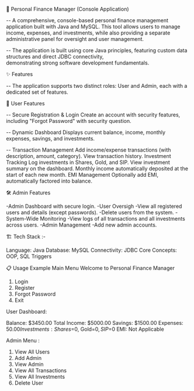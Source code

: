📌 Personal Finance Manager (Console Application)

-- A comprehensive, console-based personal finance management application built with Java and MySQL.
   This tool allows users to manage income, expenses, and investments, while also providing a separate
   administrative panel for oversight and user management.

-- The application is built using core Java principles, featuring custom data structures and direct JDBC connectivity,    
   demonstrating strong software development fundamentals.

✨ Features

-- The application supports two distinct roles: User and Admin, each with a dedicated set of features.

👤 User Features

-- Secure Registration & Login
   Create an account with security features, including "Forgot Password" with security question.
   
-- Dynamic Dashboard 
   Displays current balance, income, monthly expenses, savings, and investments.
   
-- Transaction Management
   Add income/expense transactions (with description, amount, category).
   View transaction history.
   Investment Tracking
   Log investments in Shares, Gold, and SIP.
   View investment summary on the dashboard.
   Monthly income automatically deposited at the start of each new month.
   EMI Management
   Optionally add EMI, automatically factored into balance.

🛠️ Admin Features

 -Admin Dashboard with secure login.
 -User Oversigh
 -View all registered users and details (except passwords).
 -Delete users from the system.
 -System-Wide Monitoring
 -View logs of all transactions and all investments across users.
 -Admin Management
 -Add new admin accounts.

🏗 Tech Stack :-

Language: Java
Database: MySQL
Connectivity: JDBC
Core Concepts: OOP, SQL Triggers

📋 Usage Example
Main Menu
Welcome to Personal Finance Manager
1. Login
2. Register
3. Forgot Password
4. Exit

User Dashboard:

Balance: $3450.00
Total Income: $5000.00
Savings: $1500.00
Expenses: $50.00
Investments: Shares=$0, Gold=$0, SIP=$0
EMI: Not Applicable

Admin Menu :
1. View All Users
2. Add Admin
3. View Admin
4. View All Transactions
5. View All Investments
6. Delete User
